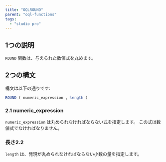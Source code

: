 ```yaml
---
title: "OQLROUND"
parent: "oql-functions"
tags:
  - "studio pro"
---
```


## 1つの説明

`ROUND` 関数は、与えられた数値式を丸めます。

## 2つの構文

構文は以下の通りです:

```sql
ROUND ( numeric_expression , length )
```

### 2.1 numeric_expression

`numeric_expression` は丸められなければならない式を指定します。 この式は数値式でなければなりません。

### 長さ2.2

`length` は、発現が丸められなければならない小数の量を指定します。
